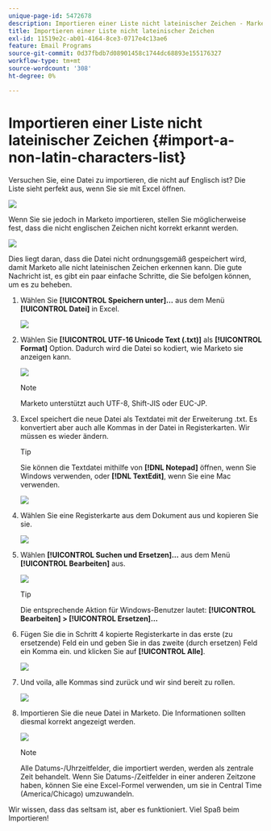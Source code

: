 ```yaml
---
unique-page-id: 5472678
description: Importieren einer Liste nicht lateinischer Zeichen - Marketo-Dokumente - Produktdokumentation
title: Importieren einer Liste nicht lateinischer Zeichen
exl-id: 11519e2c-ab01-4164-8ce3-0717e4c13ae6
feature: Email Programs
source-git-commit: 0d37fbdb7d08901458c1744dc68893e155176327
workflow-type: tm+mt
source-wordcount: '308'
ht-degree: 0%

---
```


# Importieren einer Liste nicht lateinischer Zeichen {#import-a-non-latin-characters-list}

Versuchen Sie, eine Datei zu importieren, die nicht auf Englisch ist? Die Liste sieht perfekt aus, wenn Sie sie mit Excel öffnen.

![](assets/image2015-2-10-9-3a34-3a57.png)

Wenn Sie sie jedoch in Marketo importieren, stellen Sie möglicherweise fest, dass die nicht englischen Zeichen nicht korrekt erkannt werden.

![](assets/image2015-2-10-9-3a35-3a49.png)

Dies liegt daran, dass die Datei nicht ordnungsgemäß gespeichert wird, damit Marketo alle nicht lateinischen Zeichen erkennen kann. Die gute Nachricht ist, es gibt ein paar einfache Schritte, die Sie befolgen können, um es zu beheben.

1. Wählen Sie **[!UICONTROL Speichern unter]…** aus dem Menü **[!UICONTROL Datei]** in Excel.

   ![](assets/image2015-2-10-9-3a46-3a44.png)

1. Wählen Sie **[!UICONTROL UTF-16 Unicode Text (.txt)]** als **[!UICONTROL Format]** Option. Dadurch wird die Datei so kodiert, wie Marketo sie anzeigen kann.

   ![](assets/image2015-2-10-9-3a48-3a7.png)

   >[!NOTE]
   >
   >Marketo unterstützt auch UTF-8, Shift-JIS oder EUC-JP.

1. Excel speichert die neue Datei als Textdatei mit der Erweiterung .txt. Es konvertiert aber auch alle Kommas in der Datei in Registerkarten. Wir müssen es wieder ändern.

   >[!TIP]
   >
   >Sie können die Textdatei mithilfe von **[!DNL Notepad]** öffnen, wenn Sie Windows verwenden, oder **[!DNL TextEdit]**, wenn Sie eine Mac verwenden.

   ![](assets/image2015-2-10-9-3a51-3a41.png)

1. Wählen Sie eine Registerkarte aus dem Dokument aus und kopieren Sie sie.

   ![](assets/image2015-2-10-9-3a55-3a53.png)

1. Wählen **[!UICONTROL Suchen und Ersetzen]…** aus dem Menü **[!UICONTROL Bearbeiten]** aus.

   ![](assets/image2015-2-10-9-3a59-3a8.png)

   >[!TIP]
   >
   >Die entsprechende Aktion für Windows-Benutzer lautet: **[!UICONTROL Bearbeiten] > [!UICONTROL Ersetzen]…**

1. Fügen Sie die in Schritt 4 kopierte Registerkarte in das erste (zu ersetzende) Feld ein und geben Sie in das zweite (durch ersetzen) Feld ein Komma ein. und klicken Sie auf **[!UICONTROL Alle]**.

   ![](assets/image2015-2-10-10-3a8-3a53.png)

1. Und voila, alle Kommas sind zurück und wir sind bereit zu rollen.

   ![](assets/image2015-2-10-10-3a14-3a45.png)

1. Importieren Sie die neue Datei in Marketo. Die Informationen sollten diesmal korrekt angezeigt werden.

   ![](assets/image2015-2-10-10-3a16-3a9.png)

   >[!NOTE]
   >
   >Alle Datums-/Uhrzeitfelder, die importiert werden, werden als zentrale Zeit behandelt. Wenn Sie Datums-/Zeitfelder in einer anderen Zeitzone haben, können Sie eine Excel-Formel verwenden, um sie in Central Time (America/Chicago) umzuwandeln.

Wir wissen, dass das seltsam ist, aber es funktioniert. Viel Spaß beim Importieren!
